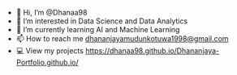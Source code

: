 - 👋 Hi, I’m @Dhanaa98
- 👀 I’m interested in Data Science and Data Analytics
- 🌱 I’m currently learning AI and Machine Learning
- 📫 How to reach me dhananjayamudunkotuwa1998@gmail.com 
- 💻 View my projects https://dhanaa98.github.io/Dhananjaya-Portfolio.github.io/

<!---
Dhanaa98/Dhanaa98 is a ✨ special ✨ repository because its `README.md` (this file) appears on your GitHub profile.
You can click the Preview link to take a look at your changes.
--->
